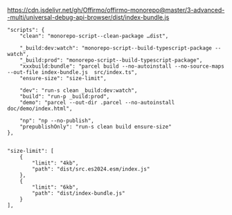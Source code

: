

https://cdn.jsdelivr.net/gh/Offirmo/offirmo-monorepo@master/3-advanced--multi/universal-debug-api-browser/dist/index-bundle.js



	"scripts": {
		"clean": "monorepo-script--clean-package …dist",

		"_build:dev:watch": "monorepo-script--build-typescript-package --watch",
		"_build:prod": "monorepo-script--build-typescript-package",
		"xxxbuild:bundle": "parcel build --no-autoinstall --no-source-maps --out-file index-bundle.js  src/index.ts",
		"ensure-size": "size-limit",

		"dev": "run-s clean _build:dev:watch",
		"build": "run-p _build:prod",
		"demo": "parcel --out-dir .parcel --no-autoinstall doc/demo/index.html",

		"np": "np --no-publish",
		"prepublishOnly": "run-s clean build ensure-size"
	},


	"size-limit": [
		{
			"limit": "4kb",
			"path": "dist/src.es2024.esm/index.js"
		},
		{
			"limit": "6kb",
			"path": "dist/index-bundle.js"
		}
	],

